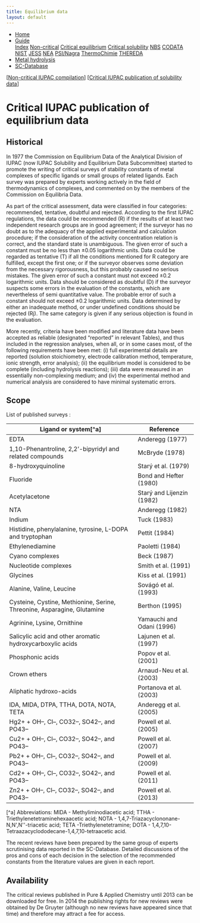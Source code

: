 ```yaml
---
title: Equilibrium data
layout: default
---
```

<ul>
  <li><a href="/">Home</a></li>
  <li class="dropdown">
    <a href="javascript:void(0)" class="dropbtn" class="active">Guide</a>
    <div class="dropdown-content">
      <a href="index.html">Index</a>
      <a href="noncritical.html">Non-critical</a>
      <a class="active" href="critical-equilibrium.html">Critical equilibrium</a>
      <a href="critical-solubility.html">Critical solubility</a>
      <a href="NBS.html">NBS</a>
      <a href="CODATA.html">CODATA</a>
      <a href="NIST.html">NIST</a>
      <a href="JESS.html">JESS</a>
      <a href="NEA.html">NEA</a>
      <a href="PSI.html">PSI/Nagra</a>
      <a href="thermochimie.html">ThermoChimie</a>
      <a href="THEREDA.html">THEREDA</a>
    </div>
  </li>
  <li><a href="/cost-nectar.html">Metal hydrolysis</a></li>
  <li><a href="/sc-database.html">SC-Database</a></li>
</ul>

[[Non-critical IUPAC compilation](/noncritical.html)] [[Critical IUPAC publication of solubility data](/critical-solubility.html)]

# Critical IUPAC publication of equilibrium data

## Historical

In 1977 the Commission on Equilibrium Data of the Analytical Division of IUPAC (now IUPAC Solubility and Equilibrium Data Subcommittee) started to promote the writing of critical surveys of stability constants of metal complexes of specific ligands or small groups of related ligands. Each survey was prepared by experts working actively in the field of thermodynamics of complexes, and commented on by the members of the Commission on Equilibria Data.

As part of the critical assessment, data were classified in four categories: recommended, tentative, doubtful and rejected. According to the first IUPAC regulations, the data could be recommended (R) if the results of at least two independent research groups are in good agreement; if the surveyor has no doubt as to the adequacy of the applied experimental and calculation procedure; if the consideration of the activity concentration relation is correct, and the standard state is unambiguous. The given error of such a constant must be no less than ±0.05 logarithmic units. Data could be regarded as tentative (T) if all the conditions mentioned for R category are fulfilled, except the first one; or if the surveyor observes some deviation from the necessary rigorousness, but this probably caused no serious mistakes. The given error of such a constant must not exceed ±0.2 logarithmic units. Data should be considered as doubtful (D) if the surveyor suspects some errors in the evaluation of the constants, which are nevertheless of semi quantitative value. The probable error of such a constant should not exceed ±0.2 logarithmic units. Data determined by either an inadequate method, or under undefined conditions should be rejected (Rj). The same category is given if any serious objection is found in the evaluation.

More recently, criteria have been modified and literature data have been accepted as reliable (designated “reported” in relevant Tables), and thus included in the regression analyses, when all, or in some cases most, of the following requirements have been met: (i) full experimental details are reported (solution stoichiometry, electrode calibration method, temperature, ionic strength, error analysis); (ii) the equilibrium model is considered to be complete (including hydrolysis reactions); (iii) data were measured in an essentially non-complexing medium; and (iv) the experimental method and numerical analysis are considered to have minimal systematic errors.

## Scope

List of published surveys :

| Ligand or system[^a]      | Reference |
| ----------------      | --------- |
| EDTA      | Anderegg (1977)       |
| 1,10-Phenantroline, 2,2’-bipyridyl and related compounds   | McBryde (1978)        |
| 8-hydroxyquinoline      | Starý et al. (1979)       |
| Fluoride   | Bond and Hefter (1980)        |
| Acetylacetone      | Starý and Lijenzin (1982)       |
| NTA   | Anderegg (1982)        |
| Indium      | Tuck (1983)       |
| Histidine, phenylalanine, tyrosine, L-DOPA and tryptophan   | Pettit (1984)        |
| Ethylenediamine      | Paoletti (1984)       |
| Cyano complexes   | Beck (1987)        |
| Nucleotide complexes      | Smith et al. (1991)       |
| Glycines   | Kiss et al. (1991)        |
| Alanine, Valine, Leucine      | Sovágó et al. (1993)       |
| Cysteine, Cystine, Methionine, Serine, Threonine, Asparagine, Glutamine   | Berthon (1995)        |
| Agrinine, Lysine, Ornithine      | Yamauchi and Odani (1996)       |
| Salicylic acid and other aromatic hydroxycarboxylic acids   | Lajunen et al. (1997)        |
| Phosphonic acids      | Ρopov et al. (2001)       |
| Crown ethers   | Arnaud-Neu et al. (2003)        |
| Aliphatic hydroxo-acids      | Portanova et al. (2003)       |
| IDA, MIDA, DTPA, TTHA, DOTA, NOTA, TETA   | Anderegg et al. (2005)        |
| Hg2+ + OH–, Cl–, CO32–, SO42–, and PO43–      | Powell et al. (2005)       |
| Cu2+ + OH–, Cl–, CO32–, SO42–, and PO43–   | Powell et al. (2007)        |
| Pb2+ + OH–, Cl–, CO32–, SO42–, and PO43–      | Powell et al. (2009)       |
| Cd2+ + OH–, Cl–, CO32–, SO42–, and PO43–   | Powell et al. (2011)        |
| Zn2+ + OH–, Cl–, CO32–, SO42–, and PO43–      | Powell et al. (2013)       |

[^a] Abbreviations: MIDA - Methyliminodiacetic acid; TTHA - Triethylenetetraminehexaacetic acid; NOTA - 1,4,7-Triazacyclononane-N,N',N''-triacetic acid; TETA -Triethylenetetramine; DOTA - 1,4,7,10-Tetraazacyclododecane-1,4,7,10-tetraacetic acid.

The recent reviews have been prepared by the same group of experts scrutinising data reported in the SC-Database. Detailed discussions of the pros and cons of each decision in the selection of the recommended constants from the literature values are given in each report.

## Availability

The critical reviews published in Pure & Applied Chemistry until 2013 can be downloaded for free. In 2014 the publishing rights for new reviews were obtained by De Gruyter (although no new reviews have appeared since that time) and therefore may attract a fee for access.
